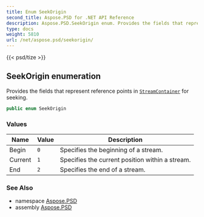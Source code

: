 ```yaml
---
title: Enum SeekOrigin
second_title: Aspose.PSD for .NET API Reference
description: Aspose.PSD.SeekOrigin enum. Provides the fields that represent reference points in StreamContainer for seeking
type: docs
weight: 5810
url: /net/aspose.psd/seekorigin/
---
```

{{< psd/tize >}}
## SeekOrigin enumeration

Provides the fields that represent reference points in [`StreamContainer`](../streamcontainer/) for seeking.

```csharp
public enum SeekOrigin
```

### Values

| Name | Value | Description |
| --- | --- | --- |
| Begin | `0` | Specifies the beginning of a stream. |
| Current | `1` | Specifies the current position within a stream. |
| End | `2` | Specifies the end of a stream. |

### See Also

* namespace [Aspose.PSD](../../aspose.psd/)
* assembly [Aspose.PSD](../../)


